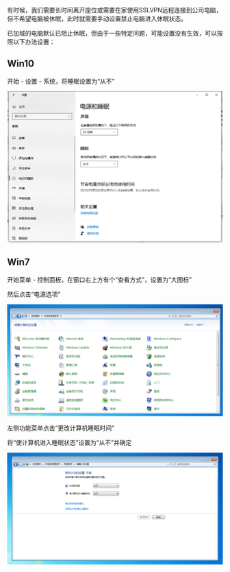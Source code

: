 有时候，我们需要长时间离开座位或需要在家使用SSLVPN远程连接到公司电脑，但不希望电脑被休眠，此时就需要手动设置禁止电脑进入休眠状态。

已加域的电脑默认已阻止休眠，但由于一些特定问题，可能设置没有生效，可以按照以下办法设置：

## Win10

开始 - 设置 - 系统，将睡眠设置为“从不”

![](assets/20220908_142322_image.png)

## Win7

开始菜单 - 控制面板，在窗口右上方有个“查看方式”，设置为“大图标”

然后点击“电源选项”

![](assets/20220908_142615_image.png)

左侧功能菜单点击“更改计算机睡眠时间”

将“使计算机进入睡眠状态”设置为“从不”并确定

![](assets/20220908_142649_image.png)
